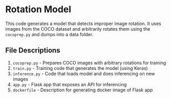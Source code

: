 # Rotation Model
This code generates a model that detects improper image rotation. It uses images from the
COCO dataset and arbitrarily rotates them using the `cocoprep.py` and dumps into a data
folder.

## File Descriptions
1. `cocoprep.py` - Prepares COCO images with arbitrary rotations for training
2. `train.py` - Training code that generates the model (using Keras)
3. `inference.py` - Code that loads model and does inferencing on new images
4. `app.py` - Flask app that exposes an API for inferencing
5. `dockerfile` - Description for generating docker image of Flask app
